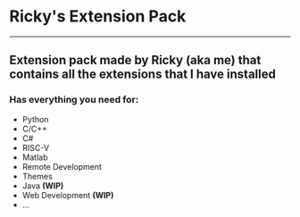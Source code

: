 # Ricky's Extension Pack

---

## Extension pack made by **Ricky** (aka me) that contains all the extensions that I have installed ##

### Has everything you need for: ###

- Python
- C/C++
- C#
- RISC-V
- Matlab
- Remote Development
- Themes
- Java **(WIP)**
- Web Development **(WIP)**
- ...
